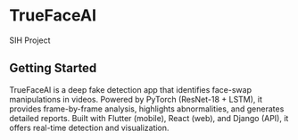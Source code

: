 # TrueFaceAI

SIH Project

## Getting Started

TrueFaceAI is a deep fake detection app that identifies face-swap manipulations in videos. Powered by PyTorch (ResNet-18 + LSTM), it provides frame-by-frame analysis, highlights abnormalities, and generates detailed reports. Built with Flutter (mobile), React (web), and Django (API), it offers real-time detection and visualization.
